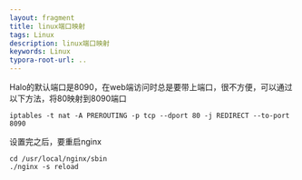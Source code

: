```yaml
---
layout: fragment
title: linux端口映射 
tags: Linux
description: linux端口映射 
keywords: Linux
typora-root-url: ..
---
```


Halo的默认端口是8090，在web端访问时总是要带上端口，很不方便，可以通过以下方法，将80映射到8090端口
```Linux
iptables -t nat -A PREROUTING -p tcp --dport 80 -j REDIRECT --to-port 8090
```
设置完之后，要重启nginx
```Linux
cd /usr/local/nginx/sbin
./nginx -s reload
```
<!--stackedit_data:
eyJoaXN0b3J5IjpbMTQ2Mzg4NTY4Nl19
-->